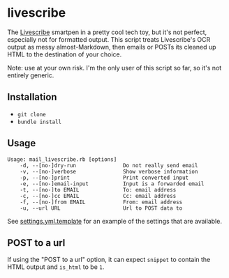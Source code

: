 # livescribe

The [Livescribe](http://www.livescribe.com/) smartpen in a pretty cool tech toy, but it's not perfect, especially not for formatted output. This script treats Livescribe's OCR output as messy almost-Markdown, then emails or POSTs its cleaned up HTML to the destination of your choice.

Note: use at your own risk. I'm the only user of this script so far, so it's not entirely generic.

## Installation

* `git clone`
* `bundle install`

## Usage

```
Usage: mail_livescribe.rb [options]
    -d, --[no-]dry-run               Do not really send email
    -v, --[no-]verbose               Show verbose information
    -p, --[no-]print                 Print converted input
    -e, --[no-]email-input           Input is a forwarded email
    -t, --[no-]to EMAIL              To: email address
    -c, --[no-]cc EMAIL              Cc: email address
    -f, --[no-]from EMAIL            From: email address
    -u, --url URL                    Url to POST data to
```

See [settings.yml.template](https://github.com/Arthaey/livescribe/blob/master/settings.yml.template) for an example of the settings that are available.

## POST to a url

If using the "POST to a url" option, it can expect `snippet` to contain the HTML output and `is_html` to be `1`.

